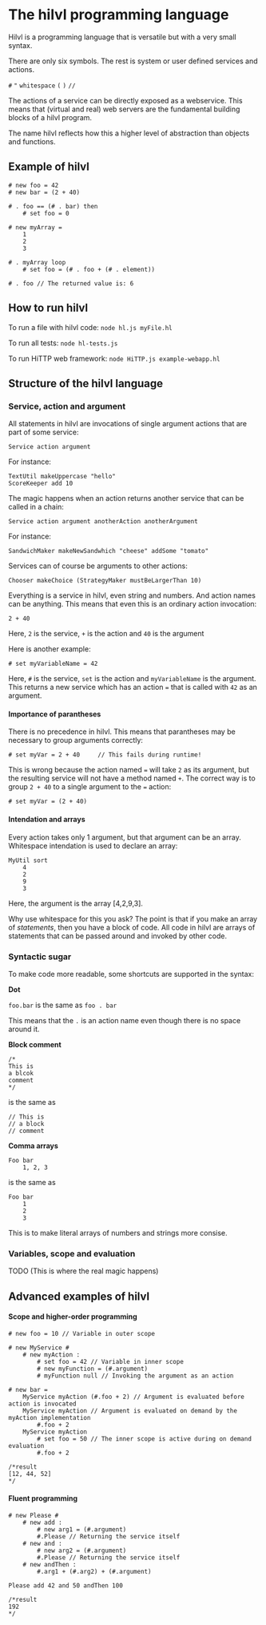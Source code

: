 # The hilvl programming language

Hilvl is a programming language that is versatile but with a very small syntax.

There are only six symbols. The rest is system or user defined services and actions.

`#` `"` `whitespace` `(` `)` `//`

The actions of a service can be directly exposed as a webservice. This means that (virtual and real) web servers are the fundamental building blocks of a hilvl program.

The name hilvl reflects how this a higher level of abstraction than objects and functions.

## Example of hilvl
		
	# new foo = 42
	# new bar = (2 + 40)
		
	# . foo == (# . bar) then
		# set foo = 0
		
	# new myArray = 
		1
		2
		3
		
	# . myArray loop
		# set foo = (# . foo + (# . element))
		
	# . foo // The returned value is: 6

## How to run hilvl

To run a file with hilvl code: `node hl.js myFile.hl`
	
To run all tests: `node hl-tests.js`

To run HiTTP web framework: `node HiTTP.js example-webapp.hl`
	
## Structure of the hilvl language

### Service, action and argument

All statements in hilvl are invocations of single argument actions that are part of some service:

	Service action argument

For instance:

	TextUtil makeUppercase "hello"
	ScoreKeeper add 10

The magic happens when an action returns another service that can be called in a chain:

	Service action argument anotherAction anotherArgument

For instance:

	SandwichMaker makeNewSandwhich "cheese" addSome "tomato"

Services can of course be arguments to other actions:

	Chooser makeChoice (StrategyMaker mustBeLargerThan 10)

Everything is a service in hilvl, even string and numbers. And action names can be anything. This means that even this is an ordinary action invocation:

	2 + 40

Here, `2` is the service, `+` is the action and `40` is the argument

Here is another example:

	# set myVariableName = 42

Here, `#` is the service, `set` is the action and `myVariableName` is the argument. This returns a new service which has an action `=` that is called with `42` as an argument.

#### Importance of parantheses

There is no precedence in hilvl. This means that parantheses may be necessary to group arguments correctly:

	# set myVar = 2 + 40     // This fails during runtime!

This is wrong because the action named `=` will take `2` as its argument, but the resulting service will not have a method named `+`. The correct way is to group `2 + 40` to a single argument to the `=` action:

	# set myVar = (2 + 40)

#### Intendation and arrays

Every action takes only 1 argument, but that argument can be an array. Whitespace intendation is used to declare an array:

	MyUtil sort
		4
		2
		9
		3
		
Here, the argument is the array [4,2,9,3].

Why use whitespace for this you ask? The point is that if you make an array of *statements*, then you have a block of code. All code in hilvl are arrays of statements that can be passed around and invoked by other code.

### Syntactic sugar

To make code more readable, some shortcuts are supported in the syntax:

**Dot**

`foo.bar` is the same as  `foo . bar`

This means that the `.` is an action name even though there is no space around it.

**Block comment**

	/*
	This is
	a blcok
	comment
	*/

is the same as

	// This is
	// a block
	// comment
	
**Comma arrays**

	Foo bar
		1, 2, 3

is the same as

	Foo bar
		1
		2
		3
		
This is to make literal arrays of numbers and strings more consise.

### Variables, scope and evaluation

TODO (This is where the real magic happens)

## Advanced examples of hilvl

#### Scope and higher-order programming

	# new foo = 10 // Variable in outer scope

	# new MyService # 
		# new myAction :
			# set foo = 42 // Variable in inner scope
			# new myFunction = (#.argument)
			# myFunction null // Invoking the argument as an action
			
	# new bar = 
		MyService myAction (#.foo + 2) // Argument is evaluated before action is invocated
		MyService myAction // Argument is evaluated on demand by the myAction implementation
			#.foo + 2
		MyService myAction 
			# set foo = 50 // The inner scope is active during on demand evaluation
			#.foo + 2
			
	/*result
	[12, 44, 52]
	*/
	
#### Fluent programming

	# new Please # 
		# new add :
			# new arg1 = (#.argument)
			#.Please // Returning the service itself
		# new and :
			# new arg2 = (#.argument)
			#.Please // Returning the service itself
		# new andThen :
			#.arg1 + (#.arg2) + (#.argument)
			
	Please add 42 and 50 andThen 100
		
	/*result
	192
	*/